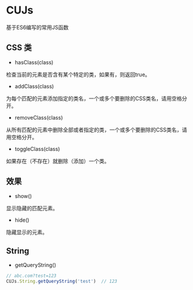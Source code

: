 # CUJs
基于ES6编写的常用JS函数

## CSS 类

- hasClass(class)

检查当前的元素是否含有某个特定的类，如果有，则返回true。

- addClass(class)

为每个匹配的元素添加指定的类名，一个或多个要删除的CSS类名，请用空格分开。

- removeClass(class)

从所有匹配的元素中删除全部或者指定的类，一个或多个要删除的CSS类名，请用空格分开。

- toggleClass(class)

如果存在（不存在）就删除（添加）一个类。


## 效果

- show()

显示隐藏的匹配元素。

- hide()

隐藏显示的元素。


## String

- getQueryString()
``` js
// abc.com?test=123
CUJs.String.getQueryString('test')  // 123
```